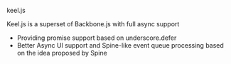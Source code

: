 keel.js

Keel.js is a superset of Backbone.js with full async support

* Providing promise support based on underscore.defer
* Better Async UI support and Spine-like event queue processing based on the idea proposed by Spine

